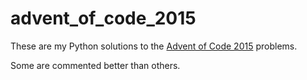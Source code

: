 # advent_of_code_2015
These are my Python solutions to the [Advent of Code 2015](http://adventofcode.com/2015) problems.

Some are commented better than others.
